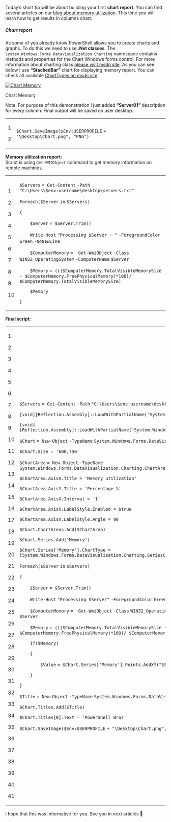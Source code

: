 Today’s short tip will be about building your first **chart report**. You can find several articles on our [blog about memory utilization](http://www.powershellbros.com/get-memory-utilization-report-using-powershell/). This time you will learn how to get results in columns chart.

##### Chart report

As some of you already know PowerShell allows you to create charts and graphs. To do this we need to use **.Net classes**. The `System.Windows.Forms.DataVisualization.Charting` namespace contains methods and properties for the Chart Windows forms control. For more information about charting class [please visit msdn site](https://msdn.microsoft.com/en-us/library/system.windows.forms.datavisualization.charting.series(v=vs.110).aspx). As you can see below I use **“StackedBar”** chart for displaying memory report. You can check all available [ChartTypes on msdn site](https://msdn.microsoft.com/en-us/library/system.windows.forms.datavisualization.charting.seriescharttype(v=vs.110).aspx).

[![Chart Memory](PowerShell%20Tip%20of%20the%20Week%20Building%20your%20first%20chart%20report%20-%20Powershellbros.com/Chart-Memory.png)](https://i1.wp.com/www.powershellbros.com/wp-content/uploads/2018/01/Chart-Memory.png)

Chart Memory

Note: For purpose of this demonstration I just added **“Server01”** description for every column. Final output will be saved on user desktop.

<table><tbody><tr><td><p>1</p><p>2</p></td><td><div><p><code>$Chart</code><code>.SaveImage(</code><code>$Env:USERPROFILE</code> <code>+ </code><code>"\Desktop\Chart.png"</code><code>, </code><code>"PNG"</code><code>)</code></p></div></td></tr></tbody></table>

**Memory utilization report:**  
Script is using `Get-WMIObject` command to get memory information on remote machines.

<table><tbody><tr><td><p>1</p><p>2</p><p>3</p><p>4</p><p>5</p><p>6</p><p>7</p><p>8</p><p>9</p><p>10</p></td><td><div><p><code>$Servers</code> <code>= </code><code>Get-Content</code> <code>-Path</code> <code>"C:\Users\$env:username\desktop\servers.txt"</code></p><p><code>Foreach</code><code>(</code><code>$Server</code> <code>in</code> <code>$Servers</code><code>)</code></p><p><code>{</code></p><p><code>&nbsp;&nbsp;&nbsp;&nbsp;</code><code>$Server</code> <code>= </code><code>$Server</code><code>.Trim()</code></p><p><code>&nbsp;&nbsp;&nbsp;&nbsp;</code><code>Write-Host</code> <code>"Processing $Server - "</code> <code>-ForegroundColor</code> <code>Green</code> <code>-NoNewLine</code></p><p><code>&nbsp;&nbsp;&nbsp;&nbsp;</code><code>$ComputerMemory</code> <code>=&nbsp; </code><code>Get-WmiObject</code> <code>-Class</code> <code>WIN32_OperatingSystem</code> <code>-ComputerName</code> <code>$Server</code></p><p><code>&nbsp;&nbsp;&nbsp;&nbsp;</code><code>$Memory</code> <code>= (((</code><code>$ComputerMemory</code><code>.TotalVisibleMemorySize - </code><code>$ComputerMemory</code><code>.FreePhysicalMemory)*100)/ </code><code>$ComputerMemory</code><code>.TotalVisibleMemorySize)</code></p><p><code>&nbsp;&nbsp;&nbsp;&nbsp;</code><code>$Memory</code></p><p><code>}</code></p></div></td></tr></tbody></table>

**Final script:**

<table><tbody><tr><td><p>1</p><p>2</p><p>3</p><p>4</p><p>5</p><p>6</p><p>7</p><p>8</p><p>9</p><p>10</p><p>11</p><p>12</p><p>13</p><p>14</p><p>15</p><p>16</p><p>17</p><p>18</p><p>19</p><p>20</p><p>21</p><p>22</p><p>23</p><p>24</p><p>25</p><p>26</p><p>27</p><p>28</p><p>29</p><p>30</p><p>31</p><p>32</p><p>33</p><p>34</p><p>35</p><p>36</p><p>37</p><p>38</p><p>39</p><p>40</p><p>41</p></td><td><div><p><code>$Servers</code> <code>= </code><code>Get-Content</code> <code>-Path</code> <code>"C:\Users\$env:username\desktop\servers.txt"</code></p><p><code>[void][Reflection.Assembly]</code><code>::LoadWithPartialName(</code><code>'System.Windows.Forms'</code><code>)</code></p><p><code>[void][Reflection.Assembly]</code><code>::LoadWithPartialName(</code><code>'System.Windows.Forms.DataVisualization'</code><code>)</code></p><p><code>$Chart</code> <code>= </code><code>New-Object</code> <code>-TypeName</code> <code>System.Windows.Forms.DataVisualization.Charting.Chart</code></p><p><code>$Chart</code><code>.Size = </code><code>'600,750'</code></p><p><code>$ChartArea</code> <code>= </code><code>New-Object</code> <code>-TypeName</code> <code>System.Windows.Forms.DataVisualization.Charting.ChartArea</code></p><p><code>$ChartArea</code><code>.AxisX.Title = </code><code>'Memory utilization'</code></p><p><code>$ChartArea</code><code>.AxisY.Title = </code><code>'Percentage %'</code></p><p><code>$ChartArea</code><code>.AxisX.Interval = </code><code>'1'</code></p><p><code>$ChartArea</code><code>.AxisX.LabelStyle.Enabled = </code><code>$true</code></p><p><code>$ChartArea</code><code>.AxisX.LabelStyle.Angle = 90</code></p><p><code>$Chart</code><code>.ChartAreas.Add(</code><code>$ChartArea</code><code>)</code></p><p><code>$Chart</code><code>.Series.Add(</code><code>'Memory'</code><code>)</code></p><p><code>$Chart</code><code>.Series[</code><code>'Memory'</code><code>].ChartType = </code><code>[System.Windows.Forms.DataVisualization.Charting.SeriesChartType]</code><code>::StackedBar</code></p><p><code>Foreach</code><code>(</code><code>$Server</code> <code>in</code> <code>$Servers</code><code>)</code></p><p><code>{</code></p><p><code>&nbsp;&nbsp;&nbsp;&nbsp;</code><code>$Server</code> <code>= </code><code>$Server</code><code>.Trim()</code></p><p><code>&nbsp;&nbsp;&nbsp;&nbsp;</code><code>Write-Host</code> <code>"Processing $Server"</code> <code>-ForegroundColor</code> <code>Green</code></p><p><code>&nbsp;&nbsp;&nbsp;&nbsp;</code><code>$ComputerMemory</code> <code>=&nbsp; </code><code>Get-WmiObject</code> <code>-Class</code> <code>WIN32_OperatingSystem</code> <code>-ComputerName</code> <code>$Server</code></p><p><code>&nbsp;&nbsp;&nbsp;&nbsp;</code><code>$Memory</code> <code>= (((</code><code>$ComputerMemory</code><code>.TotalVisibleMemorySize - </code><code>$ComputerMemory</code><code>.FreePhysicalMemory)*100)/ </code><code>$ComputerMemory</code><code>.TotalVisibleMemorySize)</code></p><p><code>&nbsp;&nbsp;&nbsp;&nbsp;</code><code>If</code><code>(</code><code>$Memory</code><code>)</code></p><p><code>&nbsp;&nbsp;&nbsp;&nbsp;</code><code>{</code></p><p><code>&nbsp;&nbsp;&nbsp;&nbsp;&nbsp;&nbsp;&nbsp;&nbsp;</code><code>$Value</code> <code>= </code><code>$Chart</code><code>.Series[</code><code>'Memory'</code><code>].Points.AddXY(</code><code>"$Server"</code><code>,</code><code>"$Memory"</code><code>)</code></p><p><code>&nbsp;&nbsp;&nbsp;&nbsp;</code><code>}</code></p><p><code>}</code></p><p><code>$Title</code> <code>= </code><code>New-Object</code> <code>-TypeName</code> <code>System.Windows.Forms.DataVisualization.Charting.Title</code></p><p><code>$Chart</code><code>.Titles.Add(</code><code>$Title</code><code>)</code></p><p><code>$Chart</code><code>.Titles[0].Text = </code><code>'PowerShell Bros'</code></p><p><code>$Chart</code><code>.SaveImage(</code><code>$Env:USERPROFILE</code> <code>+ </code><code>"\Desktop\Chart.png"</code><code>, </code><code>"PNG"</code><code>)</code></p></div></td></tr></tbody></table>

I hope that this was informative for you. See you in next articles 🙂
